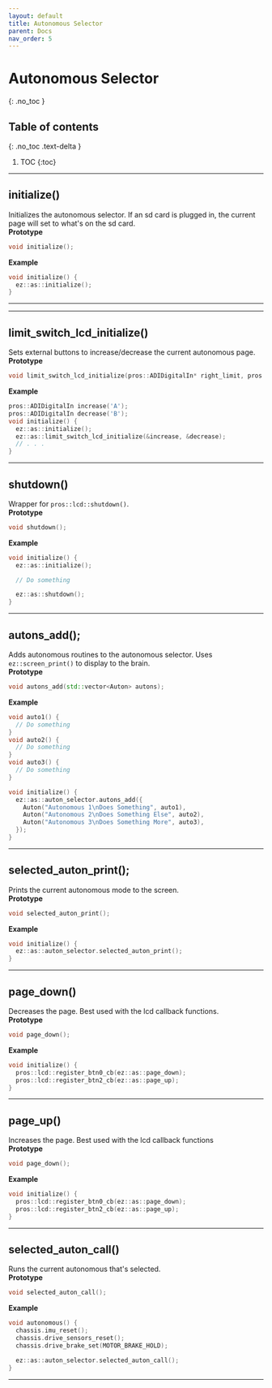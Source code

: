 ```yaml
---
layout: default
title: Autonomous Selector
parent: Docs
nav_order: 5
---
```



# **Autonomous Selector**
{: .no_toc }

## Table of contents
{: .no_toc .text-delta }

1. TOC
{:toc}


---

## initialize() 
Initializes the autonomous selector.  If an sd card is plugged in, the current page will set to what's on the sd card.  
**Prototype**
```cpp
void initialize();
```

**Example**
```cpp
void initialize() {
  ez::as::initialize();
}
```


---


---

## limit_switch_lcd_initialize() 
Sets external buttons to increase/decrease the current autonomous page.    
**Prototype**
```cpp
void limit_switch_lcd_initialize(pros::ADIDigitalIn* right_limit, pros::ADIDigitalIn* left_limit = nullptr);
```

**Example**
```cpp
pros::ADIDigitalIn increase('A');
pros::ADIDigitalIn decrease('B');
void initialize() {
  ez::as::initialize();
  ez::as::limit_switch_lcd_initialize(&increase, &decrease);
  // . . .
}
```


---



## shutdown() 
Wrapper for `pros::lcd::shutdown()`.    
**Prototype**
```cpp
void shutdown();
```

**Example**
```cpp
void initialize() {
  ez::as::initialize();

  // Do something

  ez::as::shutdown();
}
```


---


## autons_add();
Adds autonomous routines to the autonomous selector. Uses `ez::screen_print()` to display to the brain.  
**Prototype**
```cpp
void autons_add(std::vector<Auton> autons);
```

**Example**
```cpp
void auto1() {
  // Do something
}
void auto2() {
  // Do something
}
void auto3() {
  // Do something
}

void initialize() {
  ez::as::auton_selector.autons_add({
    Auton("Autonomous 1\nDoes Something", auto1),
    Auton("Autonomous 2\nDoes Something Else", auto2),
    Auton("Autonomous 3\nDoes Something More", auto3),
  });
}
```


---


## selected_auton_print();
Prints the current autonomous mode to the screen.    
**Prototype**
```cpp
void selected_auton_print();
```

**Example**
```cpp
void initialize() {
  ez::as::auton_selector.selected_auton_print(); 
}
```
 

---



## page_down()
Decreases the page. Best used with the lcd callback functions.   
**Prototype**
```cpp
void page_down();
```

**Example**
```cpp
void initialize() {
  pros::lcd::register_btn0_cb(ez::as::page_down);
  pros::lcd::register_btn2_cb(ez::as::page_up);
}
```


---


## page_up()
Increases the page. Best used with the lcd callback functions  
**Prototype**
```cpp
void page_down();
```

**Example**
```cpp
void initialize() {
  pros::lcd::register_btn0_cb(ez::as::page_down);
  pros::lcd::register_btn2_cb(ez::as::page_up);
}
```


---


## selected_auton_call()
Runs the current autonomous that's selected.    
**Prototype**
```cpp
void selected_auton_call();
```

**Example**
```cpp
void autonomous() {
  chassis.imu_reset(); 
  chassis.drive_sensors_reset(); 
  chassis.drive_brake_set(MOTOR_BRAKE_HOLD); 

  ez::as::auton_selector.selected_auton_call(); 
}
```


---
